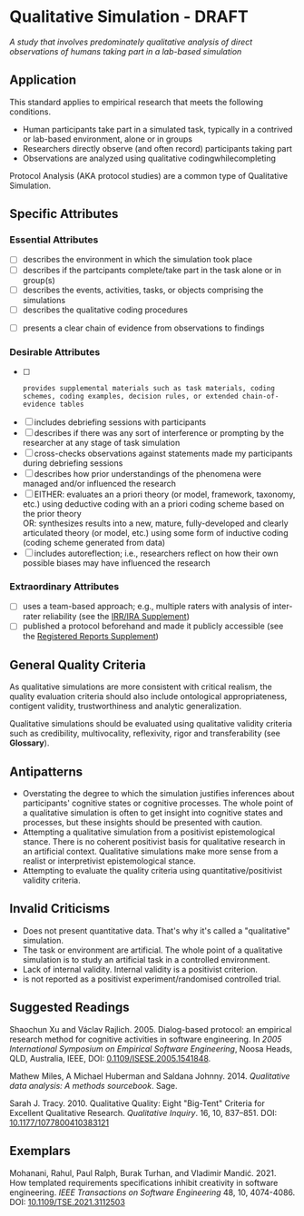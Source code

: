 # Qualitative Simulation - DRAFT
<standard name="Qualitative Simulation">

*<desc>A study that involves predominately qualitative analysis of direct observations of humans taking part in a lab-based simulation</desc>*


## Application 

This standard applies to empirical research that meets the following
conditions.

-   Human participants take part in a simulated task, typically in a contrived or lab-based environment, alone or in groups
-   Researchers directly observe (and often record) participants taking part 
-   Observations are analyzed using qualitative codingwhilecompleting

Protocol Analysis (AKA protocol studies) are a common type of Qualitative Simulation.

## Specific Attributes 

### Essential Attributes
<checklist name="Essential">

<intro>


<method>

- [ ]   describes the environment in which the simulation took place
- [ ]   describes if the partcipants complete/take part in the task alone or in group(s)
- [ ]   describes the events, activities, tasks, or objects comprising the simulations    
- [ ]   describes the qualitative coding procedures

<results>

- [ ]   presents a clear chain of evidence from observations to findings

<discussion>


<other>    
    
</checklist>
    
### Desirable Attributes
<checklist name="Desirable">
    
- [ ]	  provides supplemental materials such as task materials, coding schemes, coding examples, decision rules, or extended chain-of-evidence tables
- [ ]   includes debriefing sessions with participants
- [ ]   describes if there was any sort of interference or prompting by the researcher at any stage of task simulation
- [ ]   cross-checks observations against statements made my participants during debriefing sessions
- [ ]   describes how prior understandings of the phenomena were managed and/or influenced the research
- [ ]   EITHER: evaluates an a priori theory (or model, framework, taxonomy, etc.) using deductive coding with an a priori coding scheme based on the prior theory    
     OR: synthesizes results into a new, mature, fully-developed and clearly articulated theory (or model, etc.) using some form of inductive coding (coding scheme generated from data)
- [ ]   includes autoreflection; i.e., researchers reflect on how their own possible biases may have influenced the research
</checklist>
    
### Extraordinary Attributes
<checklist name="Extraordinary">

- [ ]   uses a team-based approach; e.g., multiple raters with analysis of inter-rater reliability (see the [IRR/IRA Supplement](https://github.com/acmsigsoft/EmpiricalStandards/blob/master/docs/supplements/InterRaterReliabilityAndAgreement.md))
- [ ]   published a protocol beforehand and made it publicly accessible (see the [Registered Reports Supplement](https://github.com/acmsigsoft/EmpiricalStandards/tree/master/docs/supplements)) 
</checklist>

    
## General Quality Criteria 

As qualitative simulations are more consistent with critical realism, the quality evaluation criteria should also include
ontological appropriateness, contigent validity, trustworthiness and analytic generalization.

Qualitative simulations should be evaluated using qualitative validity criteria
such as credibility, multivocality, reflexivity, rigor and transferability (see **Glossary**).  

## Antipatterns 

-  Overstating the degree to which the simulation justifies inferences about participants' cognitive states or cognitive processes. The whole point of a qualitative simulation is often to get insight into cognitive states and processes, but these insights should be presented with caution.
-  Attempting a qualitative simulation from a positivist epistemological stance. There is no coherent positivist basis for qualitative research in an artificial context. Qualitative simulations make more sense from a realist or interpretivist epistemological stance.
-  Attempting to evaluate the quality criteria using quantitative/positivist validity criteria.
                                                                                                                 
## Invalid Criticisms 

-   Does not present quantitative data. That's why it's called a "qualitative" simulation.
-   The task or environment are artificial. The whole point of a qualitative simulation is to study an artificial task in a controlled environment. 
-   Lack of internal validity. Internal validity is a positivist criterion.
-   is not reported as a positivist experiment/randomised controlled trial. 

## Suggested Readings 

Shaochun Xu and Václav Rajlich. 2005. Dialog-based protocol: an empirical research method for cognitive activities in software engineering. In _2005 International Symposium on Empirical Software Engineering_, Noosa Heads, QLD, Australia, IEEE, DOI: [0.1109/ISESE.2005.1541848](https://doi.org/10.1109/ISESE.2005.1541848).

Mathew Miles, A Michael Huberman and Saldana Johnny. 2014. *Qualitative
data analysis: A methods sourcebook*. Sage.

Sarah J. Tracy. 2010. Qualitative Quality: Eight "Big-Tent" Criteria for
Excellent Qualitative Research. *Qualitative Inquiry*. 16, 10,
837–851. DOI:
[10.1177/1077800410383121](https://doi.org/10.1177/1077800410383121)

## Exemplars 

Mohanani, Rahul, Paul Ralph, Burak Turhan, and Vladimir Mandić. 2021. How templated requirements specifications inhibit creativity in software engineering. *IEEE Transactions on Software Engineering* 48, 10, 4074-4086. DOI: [10.1109/TSE.2021.3112503](https://doi.org/10.1109/TSE.2021.3112503)
